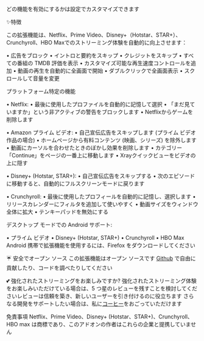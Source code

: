 どの機能を有効にするかは設定でカスタマイズできます

✨特徴

この拡張機能は、Netflix、Prime Video、Disney+（Hotstar、STAR+）、Crunchyroll、HBO Maxでのストリーミング体験を自動的に向上させます：

  • 広告をブロック
  • イントロと要約をスキップ
  • クレジットをスキップ
  • すべての番組の TMDB 評価を表示
  • カスタマイズ可能な再生速度コントロールを追加
  • 動画の再生を自動的に全画面で開始
  • ダブルクリックで全画面表示
  • スクロールして音量を変更

プラットフォーム特定の機能

  • Netflix:
      • 最後に使用したプロファイルを自動的に記憶して選択
      • 「まだ見ていますか」という非アクティブの警告をブロックします
      • Netflixからゲームを削除します
  • Amazon プライム ビデオ:
      • 自己宣伝広告をスキップします (プライム ビデオ作品の場合)
      • ホームページから有料コンテンツ (映画、シリーズ) を除外します
      • 動画にカーソルを合わせたときのぼかし効果を削除します
      • カテゴリー「Continue」をページの一番上に移動します
      • Xrayクイックビューをビデオの上に隠す
  • Disney+ (Hotstar, STAR+):
      • 自己宣伝広告をスキップする
      • 次のエピソードに移動すると、自動的にフルスクリーンモードに戻ります
  • Crunchyroll:
      • 最後に使用したプロフィールを自動的に記憶し、選択します
      • リリースカレンダーにフィルタを追加して使いやすく
      • 動画サイズをウィンドウ全体に拡大
      • テンキーパッドを無効にする
デスクトップ モードでの Android サポート:

  • プライム ビデオ
  • Disney+ (Hotstar, STAR+)
  • Crunchyroll
  • HBO Max
Android 携帯で拡張機能を使用するには、Firefox をダウンロードしてください

☔ 安全でオープン ソース
この拡張機能はオープン ソースです [Github](https://github.com/Dreamlinerm/Netflix-Prime-Auto-Skip) で自由に貢献したり、コードを調べたりしてください

💕 強化されたストリーミングをお楽しみですか?
強化されたストリーミング体験をお楽しみいただけている場合は、5 つ星のレビューを残すことを検討してくださいレビューは信頼を築き、新しいユーザーを引き付けるのに役立ちます
さらなる開発をサポートしたい場合は、私に[コーヒー](https://github.com/sponsors/Dreamlinerm)をおごっていただけます

免責事項
Netflix、Prime Video、Disney+ (Hotstar、STAR+)、Crunchyroll、HBO max は商標であり、このアドオンの作者はこれらの企業と提携していません
